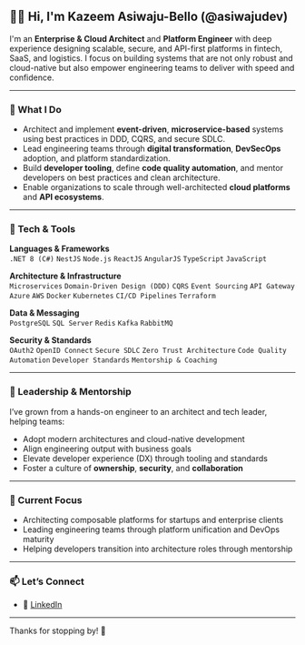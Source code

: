 ## 👋🏾 Hi, I'm Kazeem Asiwaju-Bello (@asiwajudev)

I'm an **Enterprise & Cloud Architect** and **Platform Engineer** with deep experience designing scalable, secure, and API-first platforms in fintech, SaaS, and logistics. I focus on building systems that are not only robust and cloud-native but also empower engineering teams to deliver with speed and confidence.

---

### 🚀 What I Do

- Architect and implement **event-driven**, **microservice-based** systems using best practices in DDD, CQRS, and secure SDLC.
- Lead engineering teams through **digital transformation**, **DevSecOps** adoption, and platform standardization.
- Build **developer tooling**, define **code quality automation**, and mentor developers on best practices and clean architecture.
- Enable organizations to scale through well-architected **cloud platforms** and **API ecosystems**.

---

### 🧰 Tech & Tools

**Languages & Frameworks**  
`.NET 8 (C#)` `NestJS` `Node.js` `ReactJS` `AngularJS` `TypeScript` `JavaScript`

**Architecture & Infrastructure**  
`Microservices` `Domain-Driven Design (DDD)` `CQRS` `Event Sourcing` `API Gateway` `Azure` `AWS` `Docker` `Kubernetes` `CI/CD Pipelines` `Terraform`

**Data & Messaging**  
`PostgreSQL` `SQL Server` `Redis` `Kafka` `RabbitMQ`

**Security & Standards**  
`OAuth2` `OpenID Connect` `Secure SDLC` `Zero Trust Architecture` `Code Quality Automation` `Developer Standards` `Mentorship & Coaching`

---

### 👥 Leadership & Mentorship

I’ve grown from a hands-on engineer to an architect and tech leader, helping teams:
- Adopt modern architectures and cloud-native development
- Align engineering output with business goals
- Elevate developer experience (DX) through tooling and standards
- Foster a culture of **ownership**, **security**, and **collaboration**

---

### 📌 Current Focus

- Architecting composable platforms for startups and enterprise clients
- Leading engineering teams through platform unification and DevOps maturity
- Helping developers transition into architecture roles through mentorship

---

### 📫 Let’s Connect

- 💼 [LinkedIn](https://www.linkedin.com/in/asiwajudev)

---

Thanks for stopping by! 🙌
